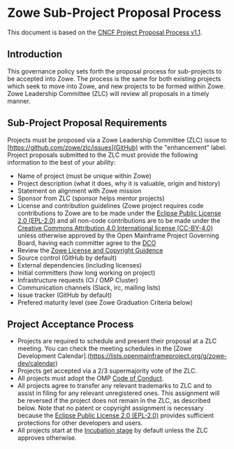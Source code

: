 # Zowe Sub-Project Proposal Process

This document is based on the [CNCF Project Proposal Process v1.1](https://github.com/CNCF/toc/blob/40abe6f81c2b46842a87d6c47cf4190f0d8c1856/process/project_proposals.adoc).

## Introduction

This governance policy sets forth the proposal process for sub-projects to be accepted into Zowe. The process is the same for both existing projects which seek to move into Zowe, and new projects to be formed within Zowe. Zowe Leadership Committee (ZLC) will review all proposals in a timely manner.

## Sub-Project Proposal Requirements

Projects must be proposed via a Zowe Leadership Committee (ZLC) issue to [https://github.com/zowe/zlc/issues](GitHub) with the "enhancement" label. Project proposals submitted to the ZLC must provide the following information to the best of your ability:

* Name of project (must be unique within Zowe)
* Project description (what it does, why it is valuable, origin and history)
* Statement on alignment with Zowe mission
* Sponsor from ZLC (sponsor helps mentor projects)
* License and contribution guidelines (Zowe project requires code contributions to Zowe are to be made under the [Eclipse Public License 2.0 (EPL-2.0)](https://spdx.org/licenses/EPL-2.0.html) and all non-code contributions are to be made under the [Creative Commons Attribution 4.0 International license (CC-BY-4.0)](https://spdx.org/licenses/CC-BY-4.0.html) unless otherwise approved by the Open Mainframe Project Governing Board, having each committer agree to the [DCO](https://developercertificate.org/)
* Review the [Zowe License and Copyright Guidence](https://github.com/zowe/zlc/blob/master/process/LicenseAndCopyrightGuidance.md)
* Source control (GitHub by default)
* External dependencies (including licenses)
* Initial committers (how long working on project)
* Infrastructure requests (CI / OMP Cluster)
* Communication channels (Slack, irc, mailing lists)
* Issue tracker (GitHub by default)
* Prefered maturity level (see Zowe Graduation Criteria below)

## Project Acceptance Process

* Projects are required to schedule and present their proposal at a ZLC meeting. You can check the meeting schedules in the [Zowe Development Calendar].(https://lists.openmainframeproject.org/g/zowe-dev/calendar)
* Projects get accepted via a 2/3 supermajority vote of the ZLC.
* All projects must adopt the OMP [Code of Conduct](code_of_conduct.md).
* All projects agree to transfer any relevant trademarks to ZLC and to assist in filing for any relevant unregistered ones. This assignment will be reversed if the project does not remain in the ZLC, as described below. Note that no patent or copyright assignment is necessary because the [Eclipse Public License 2.0 (EPL-2.0)](https://spdx.org/licenses/EPL-2.0.html) provides sufficient protections for other developers and users.
* All projects start at the [Incubation stage](stages.md) by default unless the ZLC approves otherwise.
